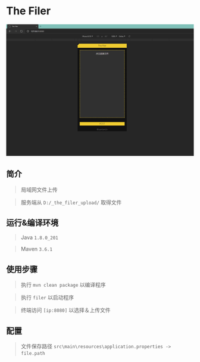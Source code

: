 # The Filer

![](PREVIEW.gif)

## 简介

> 局域网文件上传

> 服务端从 `D:/_the_filer_upload/` 取得文件

## 运行&编译环境

> Java `1.8.0_201`

> Maven `3.6.1`

## 使用步骤

> 执行 `mvn clean package` 以编译程序

> 执行 `filer` 以启动程序

> 终端访问 `[ip:8080]` 以选择＆上传文件

## 配置

> 文件保存路径 `src\main\resources\application.properties -> file.path`
